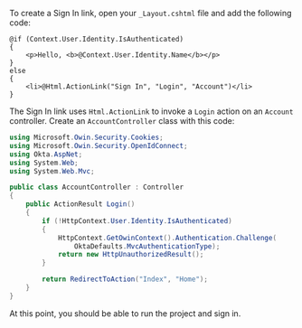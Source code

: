 To create a Sign In link, open your `_Layout.cshtml` file and add the following code:

```cshtml
@if (Context.User.Identity.IsAuthenticated)
{
    <p>Hello, <b>@Context.User.Identity.Name</b></p>
}
else
{
    <li>@Html.ActionLink("Sign In", "Login", "Account")</li>
}
```

The Sign In link uses `Html.ActionLink` to invoke a `Login` action on an `Account` controller. Create an `AccountController` class with this code:

```csharp
using Microsoft.Owin.Security.Cookies;
using Microsoft.Owin.Security.OpenIdConnect;
using Okta.AspNet;
using System.Web;
using System.Web.Mvc;

public class AccountController : Controller
{
    public ActionResult Login()
    {
        if (!HttpContext.User.Identity.IsAuthenticated)
        {
            HttpContext.GetOwinContext().Authentication.Challenge(
                OktaDefaults.MvcAuthenticationType);
            return new HttpUnauthorizedResult();
        }

        return RedirectToAction("Index", "Home");
    }
}
```

At this point, you should be able to run the project and sign in.
